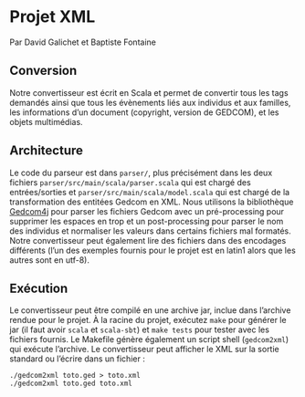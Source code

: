 # Projet XML

Par David Galichet et Baptiste Fontaine

## Conversion

Notre convertisseur est écrit en Scala et permet de convertir tous les tags
demandés ainsi que tous les évènements liés aux individus et aux familles, les
informations d’un document (copyright, version de GEDCOM), et les objets
multimédias.

## Architecture

Le code du parseur est dans `parser/`, plus précisément dans les deux fichiers
`parser/src/main/scala/parser.scala` qui est chargé des entrées/sorties et
`parser/src/main/scala/model.scala` qui est chargé de la transformation des
entitées Gedcom en XML.
Nous utilisons la bibliothèque [Gedcom4j][g4j] pour parser les fichiers Gedcom
avec un pré-processing pour supprimer les espaces en trop et un post-processing
pour parser le nom des individus et normaliser les valeurs dans certains
fichiers mal formatés. Notre convertisseur peut également lire des fichiers
dans des encodages différents (l’un des exemples fournis pour le projet est en
latin1 alors que les autres sont en utf-8).

## Exécution

Le convertisseur peut être compilé en une archive jar, inclue dans l’archive
rendue pour le projet. À la racine du projet, exécutez `make` pour générer le
jar (il faut avoir `scala` et `scala-sbt`) et `make tests` pour tester avec les
fichiers fournis. Le Makefile génère également un script shell (`gedcom2xml`)
qui exécute l’archive. Le convertisseur peut afficher le XML sur la sortie
standard ou l’écrire dans un fichier :

    ./gedcom2xml toto.ged > toto.xml
    ./gedcom2xml toto.ged toto.xml


[g4j]: http://gedcom4j.org/main/
